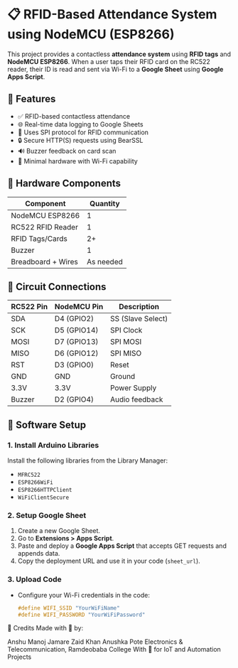 # 📋 RFID-Based Attendance System using NodeMCU (ESP8266)

This project provides a contactless **attendance system** using **RFID tags** and **NodeMCU ESP8266**. When a user taps their RFID card on the RC522 reader, their ID is read and sent via Wi-Fi to a **Google Sheet** using **Google Apps Script**.

## 🚀 Features
- ✅ RFID-based contactless attendance
- 🌐 Real-time data logging to Google Sheets
- 📡 Uses SPI protocol for RFID communication
- 🔒 Secure HTTP(S) requests using BearSSL
- 🔊 Buzzer feedback on card scan
- 🔌 Minimal hardware with Wi-Fi capability

## 🧩 Hardware Components
| Component           | Quantity |
|---------------------|----------|
| NodeMCU ESP8266     | 1        |
| RC522 RFID Reader   | 1        |
| RFID Tags/Cards     | 2+       |
| Buzzer              | 1        |
| Breadboard + Wires  | As needed |

## 🔌 Circuit Connections
| RC522 Pin | NodeMCU Pin | Description      |
|-----------|-------------|------------------|
| SDA       | D4 (GPIO2)  | SS (Slave Select)|
| SCK       | D5 (GPIO14) | SPI Clock        |
| MOSI      | D7 (GPIO13) | SPI MOSI         |
| MISO      | D6 (GPIO12) | SPI MISO         |
| RST       | D3 (GPIO0)  | Reset            |
| GND       | GND         | Ground           |
| 3.3V      | 3.3V        | Power Supply     |
| Buzzer    | D2 (GPIO4)  | Audio feedback   |

## 🔧 Software Setup

### 1. Install Arduino Libraries
Install the following libraries from the Library Manager:
- `MFRC522`
- `ESP8266WiFi`
- `ESP8266HTTPClient`
- `WiFiClientSecure`

### 2. Setup Google Sheet
1. Create a new Google Sheet.
2. Go to **Extensions > Apps Script**.
3. Paste and deploy a **Google Apps Script** that accepts GET requests and appends data.
4. Copy the deployment URL and use it in your code (`sheet_url`).

### 3. Upload Code
- Configure your Wi-Fi credentials in the code:
  ```cpp
  #define WIFI_SSID "YourWiFiName"
  #define WIFI_PASSWORD "YourWiFiPassword"


🙌 Credits
Made with 💙 by:

Anshu Manoj Jamare
Zaid Khan
Anushka Pote
Electronics & Telecommunication, Ramdeobaba College
With 💙 for IoT and Automation Projects
